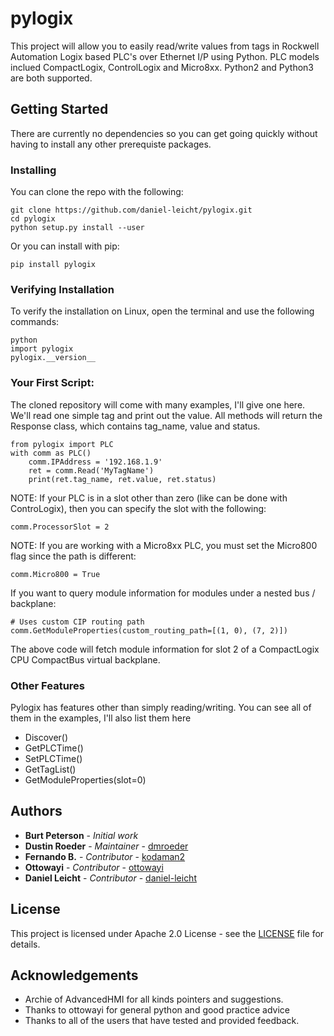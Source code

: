 # pylogix

This project will allow you to easily read/write values from tags in Rockwell Automation Logix based PLC's over Ethernet I/P using Python.  PLC models inclued CompactLogix, ControlLogix and Micro8xx.  Python2 and Python3 are both supported.

## Getting Started

There are currently no dependencies so you can get going quickly without having to install any other prerequiste packages.

### Installing

You can clone the repo with the following:

```
git clone https://github.com/daniel-leicht/pylogix.git
cd pylogix
python setup.py install --user
```

Or you can install with pip:

```
pip install pylogix
```

### Verifying Installation

To verify the installation on Linux, open the terminal and use the following commands:

```
python
import pylogix
pylogix.__version__
```

### Your First Script:

The cloned repository will come with many examples, I'll give one here.  We'll read one simple tag and print out the value.  All methods will return the Response class, which contains tag_name, value and status.

```
from pylogix import PLC
with comm as PLC()
    comm.IPAddress = '192.168.1.9'
    ret = comm.Read('MyTagName')
    print(ret.tag_name, ret.value, ret.status)
```

NOTE: If your PLC is in a slot other than zero (like can be done with ControLogix), then you can specify the slot with the following:

```
comm.ProcessorSlot = 2
```

NOTE: If you are working with a Micro8xx PLC, you must set the Micro800 flag since the path is different:

```
comm.Micro800 = True
```

If you want to query module information for modules under a nested bus / backplane:
```
# Uses custom CIP routing path
comm.GetModuleProperties(custom_routing_path=[(1, 0), (7, 2)])
```
The above code will fetch module information for slot 2 of a CompactLogix CPU CompactBus virtual backplane.


### Other Features

Pylogix has features other than simply reading/writing.  You can see all of them in the examples, I'll also list them here

* Discover()
* GetPLCTime()
* SetPLCTime()
* GetTagList()
* GetModuleProperties(slot=0)

## Authors
* **Burt Peterson** - *Initial work*
* **Dustin Roeder** - *Maintainer* - [dmroeder](https://github.com/dmroeder)
* **Fernando B.** - *Contributor* - [kodaman2](https://github.com/kodaman2)
* **Ottowayi** - *Contributor* - [ottowayi](https://github.com/ottowayi)
* **Daniel Leicht** - *Contributor* - [daniel-leicht](https://github.com/daniel-leicht)

## License

This project is licensed under Apache 2.0 License - see the [LICENSE](LICENSE.txt) file for details.

## Acknowledgements

* Archie of AdvancedHMI for all kinds pointers and suggestions.
* Thanks to ottowayi for general python and good practice advice
* Thanks to all of the users that have tested and provided feedback.
